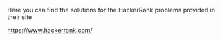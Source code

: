 Here you can find the solutions for the HackerRank problems provided in their site

https://www.hackerrank.com/
